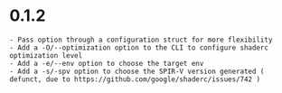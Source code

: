 # 0.1.2 
    - Pass option through a configuration struct for more flexibility
    - Add a -O/--optimization option to the CLI to configure shaderc optimization level
    - Add a -e/--env option to choose the target env 
    - Add a -s/-spv option to choose the SPIR-V version generated ( defunct, due to https://github.com/google/shaderc/issues/742 )